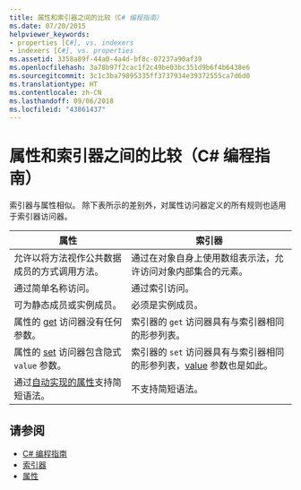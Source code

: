 ```yaml
---
title: 属性和索引器之间的比较（C# 编程指南）
ms.date: 07/20/2015
helpviewer_keywords:
- properties [C#], vs. indexers
- indexers [C#], vs. properties
ms.assetid: 3358a89f-44a0-4a4d-bf8c-07237a90af39
ms.openlocfilehash: 3a78b97f2cac1f2c49be03bc351d9b6f4b6438e6
ms.sourcegitcommit: 3c1c3ba79895335ff3737934e39372555ca7d6d0
ms.translationtype: HT
ms.contentlocale: zh-CN
ms.lasthandoff: 09/06/2018
ms.locfileid: "43861437"
---
```

# <a name="comparison-between-properties-and-indexers-c-programming-guide"></a>属性和索引器之间的比较（C# 编程指南）
索引器与属性相似。 除下表所示的差别外，对属性访问器定义的所有规则也适用于索引器访问器。  
  
|属性|索引器|  
|--------------|-------------|  
|允许以将方法视作公共数据成员的方式调用方法。|通过在对象自身上使用数组表示法，允许访问对象内部集合的元素。|  
|通过简单名称访问。|通过索引访问。|  
|可为静态成员或实例成员。|必须是实例成员。|  
|属性的 [get](../../../csharp/language-reference/keywords/get.md) 访问器没有任何参数。|索引器的 `get` 访问器具有与索引器相同的形参列表。|  
|属性的 [set](../../../csharp/language-reference/keywords/set.md) 访问器包含隐式 `value` 参数。|索引器的 `set` 访问器具有与索引器相同的形参列表，[value](../../../csharp/language-reference/keywords/value.md) 参数也是如此。|  
|通过[自动实现的属性](../../../csharp/programming-guide/classes-and-structs/auto-implemented-properties.md)支持简短语法。|不支持简短语法。|  
  
## <a name="see-also"></a>请参阅

- [C# 编程指南](../../../csharp/programming-guide/index.md)  
- [索引器](../../../csharp/programming-guide/indexers/index.md)  
- [属性](../../../csharp/programming-guide/classes-and-structs/properties.md)
